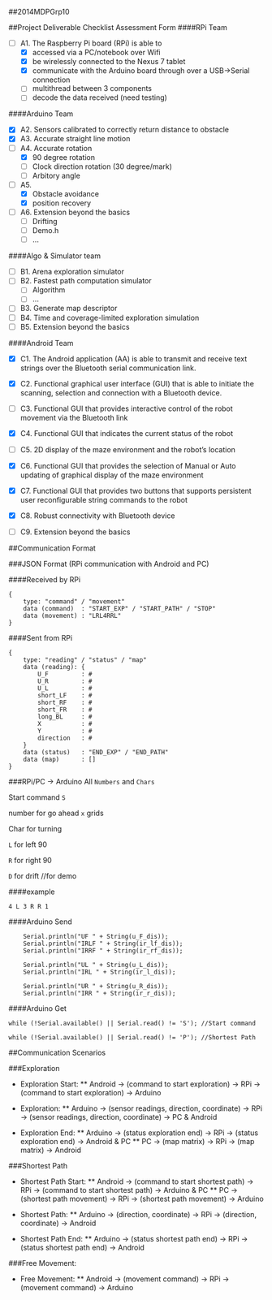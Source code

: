##2014MDPGrp10

##Project Deliverable Checklist Assessment Form
####RPi Team
- [ ] A1. The Raspberry Pi board (RPi) is able to
    - [x] accessed via a PC/notebook over Wifi
    - [x] be wirelessly connected to the Nexus 7 tablet
    - [x] communicate with the Arduino board through over a USB->Serial connection
    - [ ] multithread between 3 components
    - [ ] decode the data received (need testing)
 
####Arduino Team
- [x] A2. Sensors calibrated to correctly return distance to obstacle
- [x] A3. Accurate straight line motion
- [ ] A4. Accurate rotation
    - [x] 90 degree rotation
    - [ ] Clock direction rotation (30 degree/mark)
    - [ ] Arbitory angle
- [ ] A5.
    - [x]  Obstacle avoidance
    - [x]  position recovery
- [ ] A6. Extension beyond the basics
    - [ ] Drifting
    - [ ] Demo.h
    - [ ] ...

####Algo & Simulator team
- [ ] B1. Arena exploration simulator
- [ ] B2. Fastest path computation simulator
    - [ ] Algorithm
    - [ ] ...
- [ ] B3. Generate map descriptor
- [ ] B4. Time and coverage-limited exploration simulation
- [ ] B5. Extension beyond the basics

####Android Team
- [x] C1. The Android application (AA) is able to transmit and receive text strings over the Bluetooth serial communication link.
- [x] C2. Functional graphical user interface (GUI) that is able to initiate the scanning, selection and connection with a Bluetooth device.
- [ ] C3. Functional GUI that provides interactive control of the robot movement via the Bluetooth link
- [x] C4. Functional GUI that indicates the current status of the robot
- [ ] C5. 2D display of the maze environment and the robot’s location
- [x] C6. Functional GUI that provides the selection of Manual or Auto updating of graphical display of the maze environment
- [x] C7. Functional GUI that provides two buttons that supports persistent user reconfigurable string commands to the robot
- [x] C8. Robust connectivity with Bluetooth device
- [ ] C9. Extension beyond the basics


##Communication Format

###JSON Format (RPi communication with Android and PC)

####Received by RPi
```
{
	type: "command" / "movement"
	data (command)	: "START_EXP" / "START_PATH" / "STOP"
	data (movement)	: "LRL4RRL"
}
```
####Sent from RPi
```
{
	type: "reading" / "status" / "map"
	data (reading): {
		U_F		    : #
		U_R	        : #
		U_L	        : #
		short_LF	: #
		short_RF	: #
		short_FR	: #
		long_BL		: #
        X           : #
        Y           : #
        direction   : #
	}
	data (status)   : "END_EXP" / "END_PATH"
    data (map)      : []
}
```

###RPi/PC -> Arduino
All ```Numbers``` and ```Chars```

Start command ```S```

number for go ahead ```x``` grids

Char for turning

```L``` for left 90

```R``` for right 90

```D``` for drift //for demo

####example
```
4 L 3 R R 1
```

####Arduino Send
```Arduino
    Serial.println("UF " + String(u_F_dis));
    Serial.println("IRLF " + String(ir_lf_dis));
    Serial.println("IRRF " + String(ir_rf_dis));

    Serial.println("UL " + String(u_L_dis));
    Serial.println("IRL " + String(ir_l_dis));
    
    Serial.println("UR " + String(u_R_dis));
    Serial.println("IRR " + String(ir_r_dis));
```
####Arduino Get
```Arduino
while (!Serial.available() || Serial.read() != 'S'); //Start command

while (!Serial.available() || Serial.read() != 'P'); //Shortest Path
```

##Communication Scenarios

###Exploration
* Exploration Start:
** Android -> (command to start exploration) -> RPi -> (command to start exploration) -> Arduino

* Exploration:
** Arduino -> (sensor readings, direction, coordinate) -> RPi -> (sensor readings, direction, coordinate) -> PC & Android

* Exploration End:
** Arduino -> (status exploration end) -> RPi -> (status exploration end) -> Android & PC 
** PC -> (map matrix) -> RPi -> (map matrix) -> Android

###Shortest Path
* Shortest Path Start:
** Android -> (command to start shortest path) -> RPi -> (command to start shortest path) -> Arduino & PC
** PC -> (shortest path movement) -> RPi -> (shortest path movement) -> Arduino

* Shortest Path:
** Arduino -> (direction, coordinate) -> RPi -> (direction, coordinate) -> Android

* Shortest Path End:
** Arduino -> (status shortest path end) -> RPi -> (status shortest path end) -> Android 

###Free Movement:
* Free Movement:
** Android -> (movement command) -> RPi -> (movement command) -> Arduino
